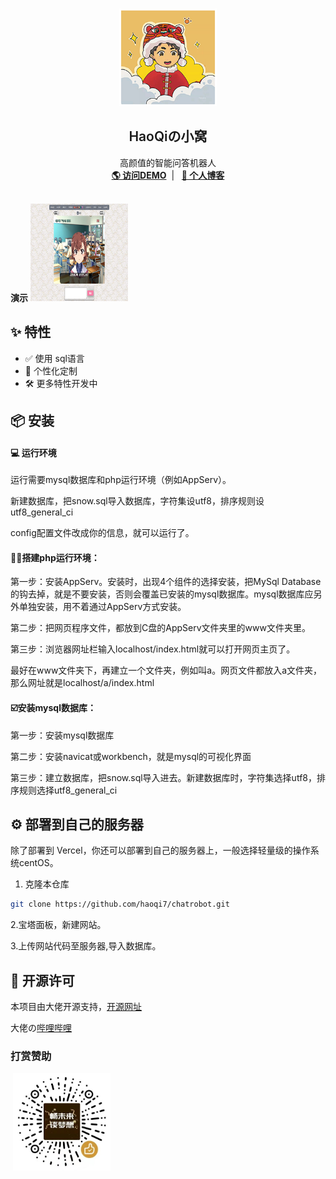 <br />
<p align="center">
    <img src="img/c.png" alt="Logo" width="156" height="156">
  </a>
  <h2 align="center" style="font-weight: 600">HaoQiの小窝</h2>

  <p align="center">
    高颜值的智能问答机器人
    <br />
    <a href="https://" target="blank"><strong>🌎 访问DEMO</strong></a>&nbsp;&nbsp;|&nbsp;&nbsp;
    <a href="https://haoqiyun.ml" target="blank"><strong>💬 个人博客</strong></a>
    <br />
    <br />
  </p>

</p>

**演示** <img src="img/b.png" alt="go" width="156" height="156">

## ✨ 特性

- ✅ 使用 sql语言
- 🔴 个性化定制
- 🛠 更多特性开发中

## 📦️ 安装

####  :computer: 运行环境

运行需要mysql数据库和php运行环境（例如AppServ）。

新建数据库，把snow.sql导入数据库，字符集设utf8，排序规则设utf8_general_ci

config配置文件改成你的信息，就可以运行了。

#### 👷‍♂️搭建php运行环境：

第一步：安装AppServ。安装时，出现4个组件的选择安装，把MySql Database的钩去掉，就是不要安装，否则会覆盖已安装的mysql数据库。mysql数据库应另外单独安装，用不着通过AppServ方式安装。

第二步：把网页程序文件，都放到C盘的AppServ文件夹里的www文件夹里。

第三步：浏览器网址栏输入localhost/index.html就可以打开网页主页了。

最好在www文件夹下，再建立一个文件夹，例如叫a。网页文件都放入a文件夹，那么网址就是localhost/a/index.html

#### ☑️安装mysql数据库：

第一步：安装mysql数据库

第二步：安装navicat或workbench，就是mysql的可视化界面

第三步：建立数据库，把snow.sql导入进去。新建数据库时，字符集选择utf8，排序规则选择utf8_general_ci



## ⚙️ 部署到自己的服务器

除了部署到 Vercel，你还可以部署到自己的服务器上，一般选择轻量级的操作系统centOS。

1. 克隆本仓库

```sh
git clone https://github.com/haoqi7/chatrobot.git
```

  2.宝塔面板，新建网站。

 3.上传网站代码至服务器,导入数据库。

## 📜 开源许可

本项目由大佬开源支持，[开源网址](http://hojer.cn/)

大佬の[哔哩哔哩](https://tieba.baidu.com/home/main?un=%E6%9A%AE%E6%9C%A8%E5%A4%95%E6%BA%AA)

### 打赏赞助

​    <img src="img/zan.png" alt="Logo" width="156" height="156">

